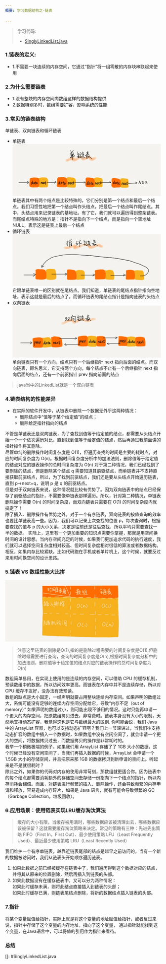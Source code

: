 ```yaml
---
概要: 学习数据结构之-链表

---
```


> 学习代码:
> * [SinglyLinkedList.java](SinglyLinkedList.java)

### 1.链表的定义:
- 1.不需要一块连续的内存空间，它通过“指针”将一组零散的内存块串联起来使用

### 2.为什么需要链表
- 1.没有整块的内存空间向数组这样的数据结构提供
- 2.数据特别多时，数组需要扩容，影响系统的性能

### 3.常见的链表结构
单链表、双向链表和循环链表
- 单链表
![img.png](单链表.png)
  单链表其中有两个结点是比较特殊的，它们分别是第一个结点和最后一个结点。我们习惯性地把第一个结点叫作头结点，把最后一个结点叫作尾结点。其中，头结点用来记录链表的基地址。有了它，我们就可以遍历得到整条链表。而尾结点特殊的地方是：指针不是指向下一个结点，而是指向一个空地址 NULL，表示这是链表上最后一个结点
- 循环链表
![img.png](循环链表.png)
  它跟单链表唯一的区别就在尾结点。我们知道，单链表的尾结点指针指向空地址，表示这就是最后的结点了。而循环链表的尾结点指针是指向链表的头结点
- 双向链表
![img_1.png](双向链表.png)
  单向链表只有一个方向，结点只有一个后继指针 next 指向后面的结点。而双向链表，顾名思义，它支持两个方向，每个结点不止有一个后继指针 next 指向后面的结点，还有一个前驱指针 prev 指向前面的结点
> java当中的LinkedList就是一个双向链表
### 4.链表结构的性能差异
- 在实际的软件开发中，从链表中删除一个数据无外乎这两种情况：
  - 删除结点中“值等于某个给定值”的结点；
  - 删除给定指针指向的结点
  
不管是单链表还是双向链表，为了查找到值等于给定值的结点，都需要从头结点开始一个一个依次遍历对比，直到找到值等于给定值的结点，然后再通过我前面讲的指针操作将其删除。   
尽管单纯的删除操作时间复杂度是 O(1)，但遍历查找的时间是主要的耗时点，对应的时间复杂度为 O(n)。根据时间复杂度分析中的加法法则，删除值等于给定值的结点对应的链表操作的总时间复杂度为 O(n)
对于第二种情况，我们已经找到了要删除的结点，但是删除某个结点 q 需要知道其前驱结点，而单链表并不支持直接获取前驱结点，所以，为了找到前驱结点，我们还是要从头结点开始遍历链表，直到 p->next=q，说明 p 是 q 的前驱结点。     
但是对于双向链表来说，这种情况就比较有优势了。因为双向链表中的结点已经保存了前驱结点的指针，不需要像单链表那样遍历。所以，针对第二种情况，单链表删除操作需要 O(n) 的时间复杂度，而双向链表只需要在 O(1) 的时间复杂度内就搞定了！      
除了插入、删除操作有优势之外，对于一个有序链表，双向链表的按值查询的效率也要比单链表高一些。因为，我们可以记录上次查找的位置 p，每次查询时，根据要查找的值与 p 的大小关系，决定是往前还是往后查找，所以平均只需要查找一半的数据。
实际上，这里有一个更加重要的知识点需要你掌握，那就是用空间换时间的设计思想。当内存空间充足的时候，如果我们更加追求代码的执行速度，我们就可以选择空间复杂度相对较高、但时间复杂度相对很低的算法或者数据结构。相反，如果内存比较紧缺，比如代码跑在手机或者单片机上，这个时候，就要反过来用时间换空间的设计思路。

### 5.链表 VS 数组性能大比拼
![img_2.png](数组和链表的性能差异.png)
> 注意这里链表的删除是O(1),指的是删除过程需要的时间复杂度是O(1),但删除时候需要进行查询，查询的时间复杂度是O(n),根据时间复杂度分析中的加法法则，删除值等于给定值的结点对应的链表操作的总时间复杂度为 O(n)

数组简单易用，在实现上使用的是连续的内存空间，可以借助 CPU 的缓存机制，预读数组中的数据，所以访问效率更高。而链表在内存中并不是连续存储，所以对 CPU 缓存不友好，没办法有效预读。     
数组的缺点是大小固定，一经声明就要占用整块连续内存空间。如果声明的数组过大，系统可能没有足够的连续内存空间分配给它，导致“内存不足（out of memory）”
如果声明的数组过小，则可能出现不够用的情况。这时只能再申请一个更大的内存空间，把原数组拷贝进去，非常费时。链表本身没有大小的限制，天然地支持动态扩容，我觉得这也是它与数组最大的区别.
你可能会说，我们 Java 中的 ArrayList 容器，也可以支持动态扩容啊？我们上一节课讲过，当我们往支持动态扩容的数组中插入一个数据时，如果数组中没有空闲空间了，就会申请一个更大的空间，将数据拷贝过去，而数据拷贝的操作是非常耗时的。     
我举一个稍微极端的例子。如果我们用 ArrayList 存储了了 1GB 大小的数据，这个时候已经没有空闲空间了，当我们再插入数据的时候，ArrayList 会申请一个 1.5GB 大小的存储空间，并且把原来那 1GB 的数据拷贝到新申请的空间上。听起来是不是就很耗时？       
除此之外，如果你的代码对内存的使用非常苛刻，那数组就更适合你。因为链表中的每个结点都需要消耗额外的存储空间去存储一份指向下一个结点的指针，所以内存消耗会翻倍。而且，对链表进行频繁的插入、删除操作，还会导致频繁的内存申请和释放，容易造成内存碎片，如果是 Java 语言，就有可能会导致频繁的 GC（Garbage Collection，垃圾回收）。

### 6.应用场景：使用链表实现LRU缓存淘汰算法
> 缓存的大小有限，当缓存被用满时，哪些数据应该被清理出去，哪些数据应该被保留？这就需要缓存淘汰策略来决定。常见的策略有三种：先进先出策略 FIFO（First In，First Out）、最少使用策略 LFU（Least Frequently Used）、最近最少使用策略 LRU（Least Recently Used）

我们维护一个有序单链表，越靠近链表尾部的结点是越早之前访问的。当有一个新的数据被访问时，我们从链表头开始顺序遍历链表。   
1. 如果此数据之前已经被缓存在链表中了，我们遍历得到这个数据对应的结点，并将其从原来的位置删除，然后再插入到链表的头部。     
2. 如果此数据没有在缓存链表中，又可以分为两种情况：   
   如果此时缓存未满，则将此结点直接插入到链表的头部；   
   如果此时缓存已满，则链表尾结点删除，将新的数据结点插入链表的头部。 

### 7.指针
将某个变量赋值给指针，实际上就是将这个变量的地址赋值给指针，或者反过来说，指针中存储了这个变量的内存地址，指向了这个变量，
通过指针就能找到这个变量，在Java语言中，可以将值的引用作为指针来看待。


### 总结






[]: #SinglyLinkedList.java